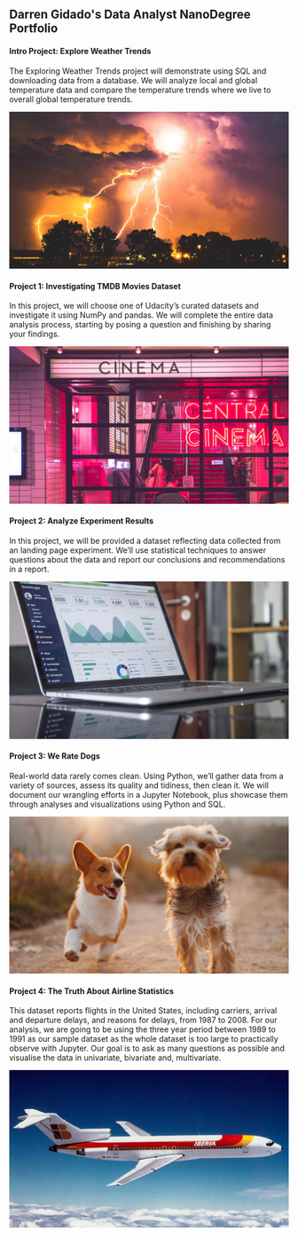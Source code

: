 ## Darren Gidado's Data Analyst NanoDegree Portfolio

#### Intro Project: Explore Weather Trends

The Exploring Weather Trends project will demonstrate using SQL and downloading data from a database. We will analyze local and global temperature data and compare the temperature trends where we live to overall global temperature trends.

![png](images/output_2_0.png)

#### Project 1: Investigating TMDB Movies Dataset

In this project, we will choose one of Udacity’s curated datasets and investigate it using NumPy and pandas. We will complete the entire data analysis process, starting by posing a question and finishing by sharing your findings.

![png](images/output_4_0.png)

#### Project 2: Analyze Experiment Results

In this project, we will be provided a dataset reflecting data collected from an landing page experiment. We’ll use statistical techniques to answer questions about the data and report our conclusions and recommendations in a report.

![png](images/output_6_0.png)

#### Project 3: We Rate Dogs

Real-world data rarely comes clean. Using Python, we’ll gather data from a variety of sources, assess its quality and tidiness, then clean it. We will document our wrangling efforts in a Jupyter Notebook, plus showcase them through analyses and visualizations using Python and SQL.

![png](images/output_8_0.png)

#### Project 4: The Truth About Airline Statistics

This dataset reports flights in the United States, including carriers, arrival and departure delays, and reasons for delays, from 1987 to 2008. For our analysis, we are going to be using the three year period between 1989 to 1991 as our sample dataset as the whole dataset is too large to practically observe with Jupyter. Our goal is to ask as many questions as possible and visualise the data in univariate, bivariate and, multivariate.

![png](images/output_10_0.png)
